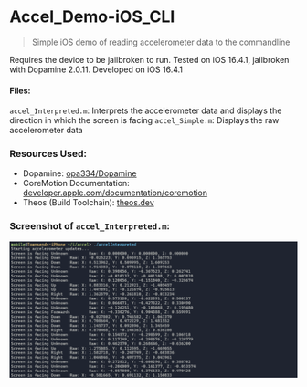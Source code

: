 # Accel_Demo-iOS_CLI
> Simple iOS demo of reading accelerometer data to the commandline

Requires the device to be jailbroken to run. Tested on iOS 16.4.1, jailbroken with Dopamine 2.0.11. 
Developed on iOS 16.4.1
#### Files:
`accel_Interpreted.m`: Interprets the accelerometer data and displays the direction in which the screen is facing 
`accel_Simple.m`: Displays the raw accelerometer data
### Resources Used:
- Dopamine: [opa334/Dopamine](https://github.com/opa334/Dopamine)
- CoreMotion Documentation: [developer.apple.com/documentation/coremotion](https://developer.apple.com/documentation/coremotion)
- Theos (Build Toolchain): [theos.dev](https://theos.dev/docs/)

### Screenshot of `accel_Interpreted.m`:
![img.png](.theos/img.png)